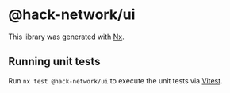 # @hack-network/ui

This library was generated with [Nx](https://nx.dev).

## Running unit tests

Run `nx test @hack-network/ui` to execute the unit tests via [Vitest](https://vitest.dev/).
